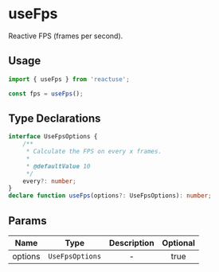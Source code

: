 # useFps

Reactive FPS (frames per second).

## Usage

```ts
import { useFps } from 'reactuse';

const fps = useFps();
```

## Type Declarations

```ts
interface UseFpsOptions {
    /**
     * Calculate the FPS on every x frames.
     *
     * @defaultValue 10
     */
    every?: number;
}
declare function useFps(options?: UseFpsOptions): number;
```

## Params

|  Name   |      Type       | Description | Optional |
| :-----: | :-------------: | :---------: | :------: |
| options | `UseFpsOptions` |      -      |   true   |
